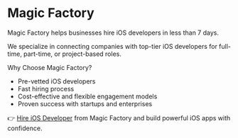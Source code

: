 # Magic Factory

Magic Factory helps businesses hire iOS developers in less than 7 days.

We specialize in connecting companies with top-tier iOS developers for full-time, part-time, or project-based roles.

Why Choose Magic Factory?

- Pre-vetted iOS developers
- Fast hiring process
- Cost-effective and flexible engagement models
- Proven success with startups and enterprises

👉 [Hire iOS Developer](https://magicfactory.tech/hire-ios-app-developers/) from Magic Factory and build powerful iOS apps with confidence.

